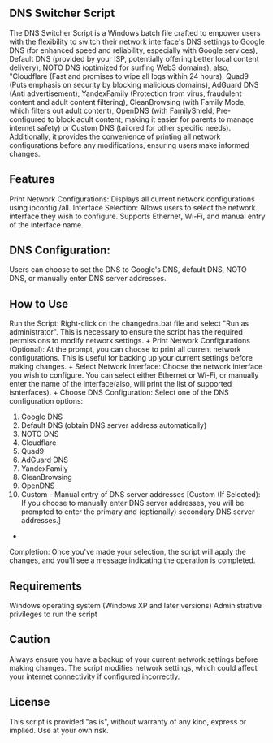 DNS Switcher Script
-
The DNS Switcher Script is a Windows batch file crafted to empower users with the flexibility to switch their network interface's DNS settings to Google DNS (for enhanced speed and reliability, especially with Google services), Default DNS (provided by your ISP, potentially offering better local content delivery), NOTO DNS (optimized for surfing Web3 domains), also, "Cloudflare (Fast and promises to wipe all logs within 24 hours), Quad9 (Puts emphasis on security by blocking malicious domains), AdGuard DNS (Anti advertisement), YandexFamily (Protection from virus, fraudulent content and adult content filtering), CleanBrowsing (with Family Mode, which filters out adult content), OpenDNS (with FamilyShield, Pre-configured to block adult content, making it easier for parents to manage internet safety) or Custom DNS (tailored for other specific needs). Additionally, it provides the convenience of printing all network configurations before any modifications, ensuring users make informed changes.

Features
-
Print Network Configurations: Displays all current network configurations using ipconfig /all.
Interface Selection: Allows users to select the network interface they wish to configure. Supports Ethernet, Wi-Fi, and manual entry of the interface name.

DNS Configuration: 
-
Users can choose to set the DNS to Google's DNS, default DNS, NOTO DNS, or manually enter DNS server addresses.

How to Use
-
Run the Script: Right-click on the changedns.bat file and select "Run as administrator". This is necessary to ensure the script has the required permissions to modify network settings.
+
Print Network Configurations (Optional): At the prompt, you can choose to print all current network configurations. This is useful for backing up your current settings before making changes.
+
Select Network Interface: Choose the network interface you wish to configure. You can select either Ethernet or Wi-Fi, or manually enter the name of the interface(also, will print the list of supported isnterfaces).
+
Choose DNS Configuration: Select one of the DNS configuration options:
1. Google DNS
2. Default DNS (obtain DNS server address automatically)
3. NOTO DNS
4. Cloudflare
5. Quad9
6. AdGuard DNS
7. YandexFamily
8. CleanBrowsing
9. OpenDNS
10. Custom - Manual entry of DNS server addresses 
[Custom (If Selected): If you choose to manually enter DNS server addresses, you will be prompted to enter the primary and (optionally) secondary DNS server addresses.]
+
Completion: Once you've made your selection, the script will apply the changes, and you'll see a message indicating the operation is completed.

Requirements
-
Windows operating system (Windows XP and later versions)
Administrative privileges to run the script

Caution
-
Always ensure you have a backup of your current network settings before making changes.
The script modifies network settings, which could affect your internet connectivity if configured incorrectly.

License
-
This script is provided "as is", without warranty of any kind, express or implied. Use at your own risk.
